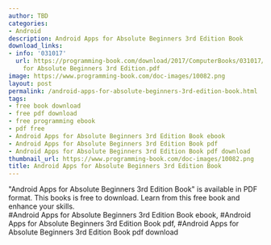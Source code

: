 ```yaml
---
author: TBD
categories:
- Android
description: Android Apps for Absolute Beginners 3rd Edition Book
download_links:
- info: '031017'
  url: https://programming-book.com/download/2017/ComputerBooks/031017/Android Apps
    for Absolute Beginners 3rd Edition.pdf
image: https://www.programming-book.com/doc-images/10082.png
layout: post
permalink: /android-apps-for-absolute-beginners-3rd-edition-book.html
tags:
- free book download
- free pdf download
- free programming ebook
- pdf free
- Android Apps for Absolute Beginners 3rd Edition Book ebook
- Android Apps for Absolute Beginners 3rd Edition Book pdf
- Android Apps for Absolute Beginners 3rd Edition Book pdf download
thumbnail_url: https://www.programming-book.com/doc-images/10082.png
title: Android Apps for Absolute Beginners 3rd Edition Book
---
```


 
<div class="item-desc text-justify">
  "Android Apps for Absolute Beginners 3rd Edition Book" is available in PDF format. This books is free to download. Learn from this free book and enhance your skills.
  <br>
  #Android Apps for Absolute Beginners 3rd Edition Book ebook, #Android Apps for Absolute Beginners 3rd Edition Book pdf, #Android Apps for Absolute Beginners 3rd Edition Book pdf download
</div>